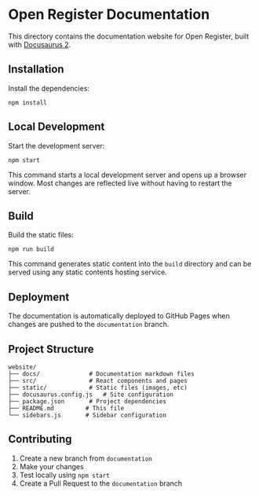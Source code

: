 # Open Register Documentation

This directory contains the documentation website for Open Register, built with [Docusaurus 2](https://docusaurus.io/).

## Installation

Install the dependencies:

    npm install

## Local Development

Start the development server:

    npm start

This command starts a local development server and opens up a browser window. Most changes are reflected live without having to restart the server.

## Build

Build the static files:

    npm run build

This command generates static content into the `build` directory and can be served using any static contents hosting service.

## Deployment

The documentation is automatically deployed to GitHub Pages when changes are pushed to the `documentation` branch.

## Project Structure

    website/
    ├── docs/              # Documentation markdown files
    ├── src/               # React components and pages
    ├── static/            # Static files (images, etc)
    ├── docusaurus.config.js   # Site configuration
    ├── package.json       # Project dependencies
    ├── README.md         # This file
    └── sidebars.js       # Sidebar configuration

## Contributing

1. Create a new branch from `documentation`
2. Make your changes
3. Test locally using `npm start`
4. Create a Pull Request to the `documentation` branch
